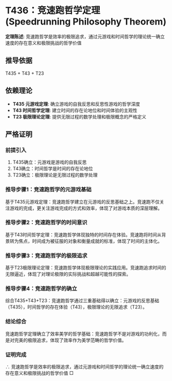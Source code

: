 # T436：竞速跑哲学定理 (Speedrunning Philosophy Theorem)

**定理陈述**: 竞速跑哲学是效率的极限追求，通过元游戏和时间哲学的理论统一确立速度的存在意义和极限挑战的哲学价值

## 推导依据
T435 + T43 + T23

## 依赖理论
- **T435 元游戏定理**: 确立游戏的自我反思和反思性游戏的哲学深度
- **T43 时间哲学定理**: 建立时间的存在论地位和时间体验的主观性
- **T23 极限理论定理**: 提供无限过程的数学处理和极限概念的严格定义

## 严格证明

### 前提引入
1. T435确立：元游戏是游戏的自我反思
2. T43确立：时间哲学是时间的存在论地位
3. T23确立：极限理论是无限过程的数学处理

### 推导步骤1：竞速跑哲学的元游戏基础
基于T435元游戏定理：竞速跑哲学建立在元游戏的反思基础之上。竞速跑不仅关注游戏的完成，更关注游戏完成的方式和效率，体现了对游戏本质的深层理解。

### 推导步骤2：竞速跑哲学的时间意识
基于T43时间哲学定理：竞速跑哲学体现独特的时间存在体验。竞速跑将时间从背景转为焦点，时间成为被征服的对象和衡量成就的标准，体现了时间的主体化。

### 推导步骤3：竞速跑哲学的极限追求
基于T23极限理论定理：竞速跑哲学体现极限理论的实践应用。竞速跑追求时间的无限逼近，体现了对理论极限的实际挑战和超越可能性的探索。

### 推导步骤4：竞速跑哲学的确立
综合T435+T43+T23：竞速跑哲学通过三重基础得以确立：元游戏的反思基础（T435），时间哲学的存在体验（T43），极限理论的无限追求（T23）。

### 结论综合
竞速跑哲学定理确立了效率美学的哲学基础：竞速跑哲学不是对游戏的功利化，而是对完美的极限追求，体现了效率作为美学范畴的哲学价值。

### 证明完成
∴ 竞速跑哲学是效率的极限追求，通过元游戏和时间哲学的理论统一确立速度的存在意义和极限挑战的哲学价值 □